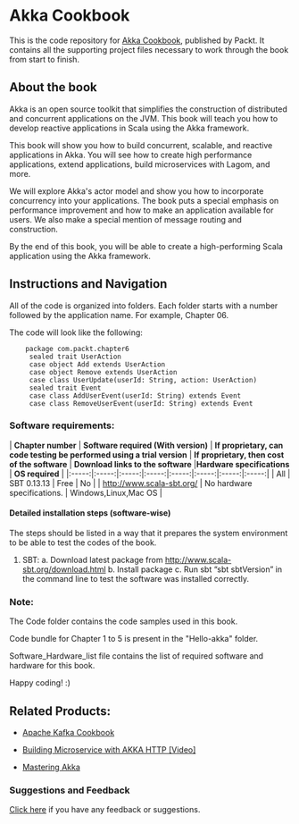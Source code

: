 # Akka Cookbook
This is the code repository for [Akka Cookbook](https://www.packtpub.com/application-development/akka-cookbook?utm_source=github&utm_medium=repository&utm_content=9781785288180), published by Packt. It contains all the supporting project files necessary to work through the book from start to finish.

## About the book
Akka is an open source toolkit that simplifies the construction of distributed and concurrent applications on the JVM. This book will teach you how to develop reactive applications in Scala using the Akka framework.

This book will show you how to build concurrent, scalable, and reactive applications in Akka. You will see how to create high performance applications, extend applications, build microservices with Lagom, and more.

We will explore Akka's actor model and show you how to incorporate concurrency into your applications. The book puts a special emphasis on performance improvement and how to make an application available for users. We also make a special mention of message routing and construction.

By the end of this book, you will be able to create a high-performing Scala application using the Akka framework.

## Instructions and Navigation
All of the code is organized into folders. Each folder starts with a number followed by the application name. For example, Chapter 06.

The code will look like the following:

        package com.packt.chapter6
         sealed trait UserAction
         case object Add extends UserAction
         case object Remove extends UserAction
         case class UserUpdate(userId: String, action: UserAction)
         sealed trait Event
         case class AddUserEvent(userId: String) extends Event
         case class RemoveUserEvent(userId: String) extends Event
         
### Software requirements:
| __Chapter number__ | **Software required (With version)** | **If proprietary, can code testing be performed using a trial version** | **If proprietary, then cost of the software** | **Download links to the software** |__Hardware specifications__ | **OS required** |
 |:-----:|:-----:|:-----:|:-----:|:-----:|:-----:|:-----:|:-----:|
 | All | SBT 0.13.13 | Free | No |  | http://www.scala-sbt.org/ | No hardware specifications. | Windows,Linux,Mac OS |
 
#### Detailed installation steps (software-wise)
The steps should be listed in a way that it prepares the system environment to be able to test the codes of the book.

1. SBT:
    a. Download latest package from http://www.scala-sbt.org/download.html
    b. Install package
    c. Run sbt “sbt sbtVersion” in the command line to test the software was installed correctly.
    
### Note:
The Code folder contains the code samples used in this book.

Code bundle for Chapter 1 to 5 is present in the "Hello-akka" folder.

Software_Hardware_list file contains the list of required software and hardware for this book.

Happy coding! :)

## Related Products:
* [Apache Kafka Cookbook](https://www.packtpub.com/big-data-and-business-intelligence/apache-kafka-cookbook?utm_source=github&utm_medium=repository&utm_content=9781785882449)

* [Building Microservice with AKKA HTTP [Video]](https://www.packtpub.com/application-development/building-microservice-akka-http-video?utm_source=github&utm_medium=repository&utm_content=9781788298582)

* [Mastering Akka](https://www.packtpub.com/application-development/mastering-akka?utm_source=github&utm_medium=repository&utm_content=9781786465023)

### Suggestions and Feedback
[Click here](https://docs.google.com/forms/d/e/1FAIpQLSe5qwunkGf6PUvzPirPDtuy1Du5Rlzew23UBp2S-P3wB-GcwQ/viewform) if you have any feedback or suggestions.
